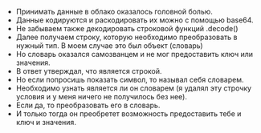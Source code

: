 - Принимать данные в облако оказалось головной болью.
- Данные кодируются и раскодировать их можно с помощью base64. 
- Не забываем также декодировать строковой функций .decode()
- Далее получаем строку, которую необходимо преобразовать в нужный тип. В моем случае это был объект (словарь)
- Но словарь оказался самозванцем и не мог предоставить ключ или значения.
- В ответ утверждал, что является строкой.
- Но если попросишь показать символ, то называл себя словарем.
- Необходимо узнать является ли он словарем (я удалял эту строчку условия и у меня ничего не получилось без нее).
- Если да, то преобразовать его в словарь.
- И только тогда он преобретет возможность предоставить тебе и ключ и значения.
